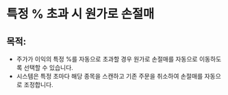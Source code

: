 # 특정 % 초과 시 원가로 손절매

## 목적:

- 주가가 이익의 특정 %를 자동으로 초과할 경우 원가로 손절매를 자동으로 이동하도록 선택할 수 있습니다.
- 시스템은 특정 초마다 해당 종목을 스캔하고 기존 주문을 취소하여 손절매를 자동으로 조정합니다.
